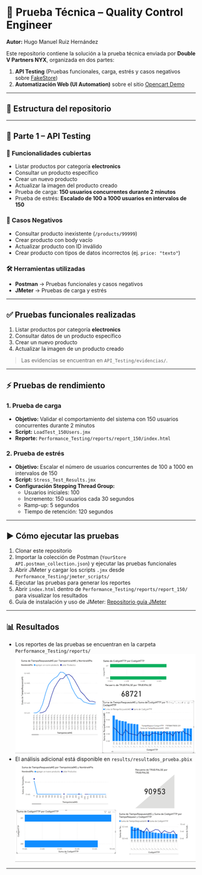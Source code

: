 # 🚀 Prueba Técnica – Quality Control Engineer  

**Autor:** Hugo Manuel Ruiz Hernández  

Este repositorio contiene la solución a la prueba técnica enviada por **Double V Partners NYX**, organizada en dos partes:  
1. **API Testing** (Pruebas funcionales, carga, estrés y casos negativos sobre [FakeStore](https://fakestoreapi.com/docs))  
2. **Automatización Web (UI Automation)** sobre el sitio [Opencart Demo](https://opencart.abstracta.us)  

---

## 📂 Estructura del repositorio


---

## 🔹 Parte 1 – API Testing

### 📌 Funcionalidades cubiertas
- Listar productos por categoría **electronics**  
- Consultar un producto específico  
- Crear un nuevo producto  
- Actualizar la imagen del producto creado  
- Prueba de carga: **150 usuarios concurrentes durante 2 minutos**  
- Prueba de estrés: **Escalado de 100 a 1000 usuarios en intervalos de 150**  

### 📌 Casos Negativos
- Consultar producto inexistente (`/products/99999`)  
- Crear producto con body vacío  
- Actualizar producto con ID inválido  
- Crear producto con tipos de datos incorrectos (ej. `price: "texto"`)  

### 🛠 Herramientas utilizadas
- **Postman** → Pruebas funcionales y casos negativos  
- **JMeter** → Pruebas de carga y estrés  

---

## ✅ Pruebas funcionales realizadas
1. Listar productos por categoría **electronics**  
2. Consultar datos de un producto específico  
3. Crear un nuevo producto  
4. Actualizar la imagen de un producto creado  

> Las evidencias se encuentran en `API_Testing/evidencias/`.  

---

## ⚡ Pruebas de rendimiento

### 1. Prueba de carga
- **Objetivo:** Validar el comportamiento del sistema con 150 usuarios concurrentes durante 2 minutos  
- **Script:** `LoadTest_150Users.jmx`  
- **Reporte:** `Performance_Testing/reports/report_150/index.html`  

### 2. Prueba de estrés
- **Objetivo:** Escalar el número de usuarios concurrentes de 100 a 1000 en intervalos de 150  
- **Script:** `Stress_Test_Results.jmx`  
- **Configuración Stepping Thread Group:**  
  - Usuarios iniciales: 100  
  - Incremento: 150 usuarios cada 30 segundos  
  - Ramp-up: 5 segundos  
  - Tiempo de retención: 120 segundos  

---

## ▶️ Cómo ejecutar las pruebas
1. Clonar este repositorio  
2. Importar la colección de Postman (`YourStore API.postman_collection.json`) y ejecutar las pruebas funcionales  
3. Abrir JMeter y cargar los scripts `.jmx` desde `Performance_Testing/jmeter_scripts/`  
4. Ejecutar las pruebas para generar los reportes  
5. Abrir `index.html` dentro de `Performance_Testing/reports/report_150/` para visualizar los resultados  
6. Guía de instalación y uso de JMeter: [Repositorio guía JMeter](https://github.com/HugoRuiz10/JMeter-Performance-Portfolio-Hugo.git)  

---

## 📊 Resultados
- Los reportes de las pruebas se encuentran en la carpeta `Performance_Testing/reports/` ![Resultados de Power BI](Performance_Testing/imagenes/LoadTest_150Users.png)
- El análisis adicional está disponible en `results/resultados_prueba.pbix`  
![Resultados de Power BI](Performance_Testing/imagenes/Stress_Test_Results.png)

---